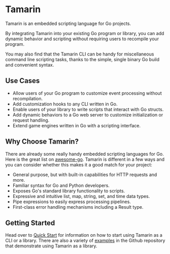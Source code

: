 # Tamarin

Tamarin is an embedded scripting language for Go projects.

By integrating Tamarin into your existing Go program or library, you can add
dynamic behavior and scripting without requiring users to recompile your program.

You may also find that the Tamarin CLI can be handy for miscellaneous command
line scripting tasks, thanks to the simple, single binary Go build and convenient
syntax.

## Use Cases

- Allow users of your Go program to customize event processing without recompilation.
- Add customization hooks to any CLI written in Go.
- Enable users of your library to write scripts that interact with Go structs.
- Add dynamic behaviors to a Go web server to customize initialization or
  request handling.
- Extend game engines written in Go with a scripting interface.

## Why Choose Tamarin?

There are already some really handy embedded scripting languages for Go. Here is
the great list on [awesome-go](https://github.com/avelino/awesome-go#embeddable-scripting-languages).
Tamarin is different in a few ways and you can consider whether this makes it a
good match for your project:

- General purpose, but with built-in capabilities for HTTP requests and more.
- Familiar syntax for Go and Python developers.
- Exposes Go's standard library functionality to scripts.
- Expressive and intuitive list, map, string, set, and time data types.
- Pipe expressions to easily express processing pipelines.
- First-class error handling mechanisms including a Result type.

## Getting Started

Head over to [Quick Start](quick-start.md) for information on how to start using
Tamarin as a CLI or a library. There are also a variety of
[examples](https://github.com/cloudcmds/tamarin/tree/main/cmd) in the Github
repository that demonstrate using Tamarin as a library.
